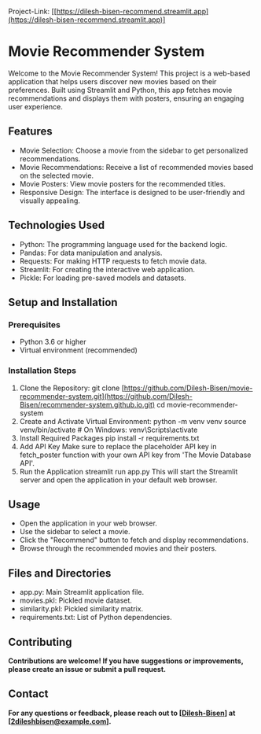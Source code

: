 Project-Link: [[https://dilesh-bisen-recommend.streamlit.app](https://dilesh-bisen-recommend.streamlit.app)]

# <b>Movie Recommender System</b>
Welcome to the Movie Recommender System! This project is a web-based application that helps users discover new movies based on their preferences. Built using Streamlit and Python, this app fetches movie recommendations and displays them with posters, ensuring an engaging user experience.

## <b>Features</b>
- Movie Selection: Choose a movie from the sidebar to get personalized recommendations.
- Movie Recommendations: Receive a list of recommended movies based on the selected movie.
- Movie Posters: View movie posters for the recommended titles.
- Responsive Design: The interface is designed to be user-friendly and visually appealing.

## <b>Technologies Used</b>
- Python: The programming language used for the backend logic.
- Pandas: For data manipulation and analysis.
- Requests: For making HTTP requests to fetch movie data.
- Streamlit: For creating the interactive web application.
- Pickle: For loading pre-saved models and datasets.

## <b>Setup and Installation</b>
### Prerequisites
- Python 3.6 or higher
- Virtual environment (recommended)
### Installation Steps
1. Clone the Repository:
git clone [https://github.com/Dilesh-Bisen/movie-recommender-system.git](https://github.com/Dilesh-Bisen/recommender-system.github.io.git)
cd movie-recommender-system
2. Create and Activate Virtual Environment:
python -m venv venv
source venv/bin/activate  # On Windows: venv\Scripts\activate
3. Install Required Packages
pip install -r requirements.txt
4. Add API Key
Make sure to replace the placeholder API key in fetch_poster function with your own API key from 'The Movie Database API'.
5. Run the Application
streamlit run app.py
This will start the Streamlit server and open the application in your default web browser.

## <b>Usage</b>
- Open the application in your web browser.
- Use the sidebar to select a movie.
- Click the "Recommend" button to fetch and display recommendations.
- Browse through the recommended movies and their posters.

## <b>Files and Directories</b>
- app.py: Main Streamlit application file.
- movies.pkl: Pickled movie dataset.
- similarity.pkl: Pickled similarity matrix.
- requirements.txt: List of Python dependencies.

## <b>Contributing<b>
Contributions are welcome! If you have suggestions or improvements, please create an issue or submit a pull request.

## <b>Contact<b>
For any questions or feedback, please reach out to [[Dilesh-Bisen](https://github.com/Dilesh-Bisen)] at [[2dileshbisen@example.com](2dileshbisen@example.com)].


